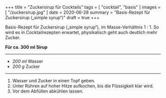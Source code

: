 +++
title = "Zuckersirup für Cocktails"
tags = [ "cocktail", "basis" ]
images = [ "/zuckersirup.jpg" ]
date = 2020-06-28
summary = "Basis-Rezept für Zuckersirup („simple syrup“)"
draft = true
+++

Basis-Rezept für Zuckersirup („simple syrup“), im Masse-Verhältnis 1 : 1.
So wird es in Cocktailrezepten erwartet, physikalisch geht auch deutlich mehr Zucker.

**Für ca. 300 ml Sirup**

---

- *200 ml* Wasser
- *200 g* Zucker

---

1. Wasser und Zucker in einen Topf geben.
2. Unter Rühren auf hoher Hitze aufkochen, bis die Flüssigkeit klar wird.
3. Vor dem Abfüllen abkühlen lassen.
